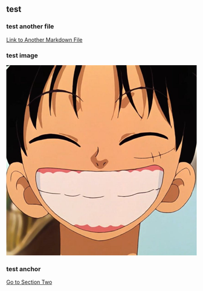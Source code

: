 ## test

### test another file

[Link to Another Markdown File](another-file.md)

### test image

![Image Alt Text](images/luffy.jpeg)

### test anchor

[Go to Section Two](#section-two)
